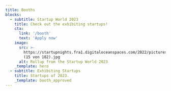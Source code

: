 ```yaml
---
title: Booths
blocks:
  - subtitle: Startup World 2023
    title: Check out the exhibiting startups!
    cta:
      link: '/booth'
      text: 'Apply now'
    image:
      src: >-
        https://startupnights.fra1.digitaloceanspaces.com/2022/pictures/day-2-jessica-baumgartner-noemi-aeschimann/17_Impressionen_Startup_World_Diverses/041122_StartupNights_Tag2_
        (15 von 182).jpg
      alt: Rollup from the Startup World 2023
    _template: hero
  - subtitle: Exhibiting Startups
    title: Startups of 2023.
    _template: booth_approved
---
```




